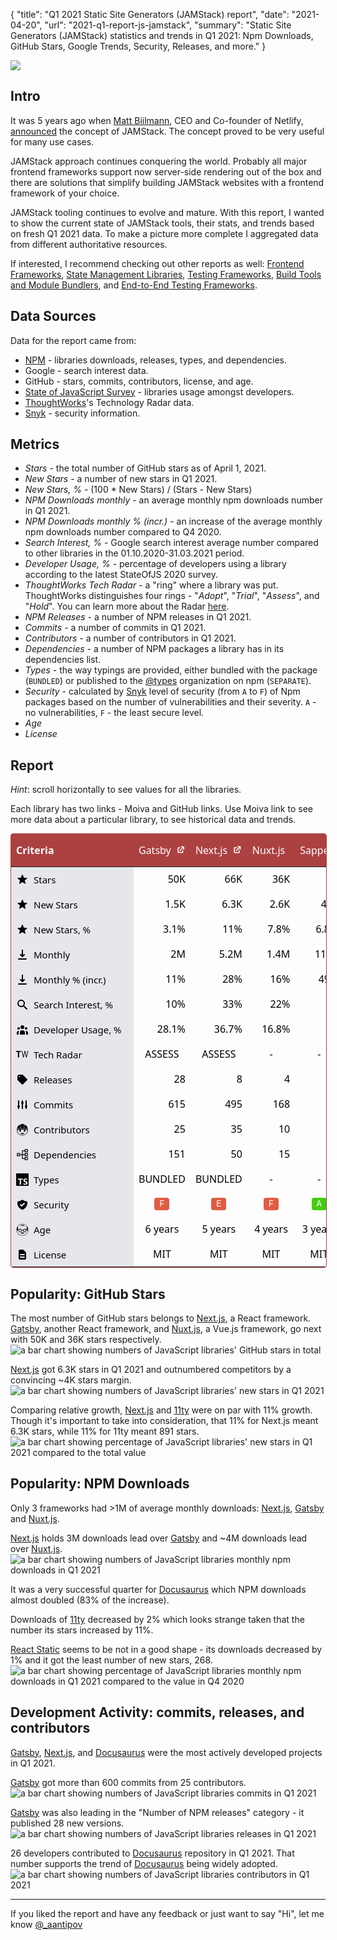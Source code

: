 {
    "title": "Q1 2021 Static Site Generators (JAMStack) report",
    "date": "2021-04-20",
    "url": "2021-q1-report-js-jamstack",
    "summary": "Static Site Generators (JAMStack) statistics and trends in Q1 2021: Npm Downloads, GitHub Stars, Google Trends, Security, Releases, and more."
}

![](/blog/images/2021-q1-report/logo.png?v1)

## Intro
It was 5 years ago when [Matt Biilmann](https://twitter.com/biilmann), CEO and Co-founder of Netlify, [announced](https://vimeo.com/163522126) the concept of JAMStack. The concept proved to be very useful for many use cases.

JAMStack approach continues conquering the world. Probably all major frontend frameworks support now server-side rendering out of the box and there are solutions that simplify building JAMStack websites with a frontend framework of your choice.

JAMStack tooling continues to evolve and mature. With this report, I wanted to show the current state of JAMStack tools, their stats, and trends based on fresh Q1 2021 data. To make a picture more complete I aggregated data from different authoritative resources.

If interested, I recommend checking out other reports as well: [Frontend Frameworks](https://moiva.io/blog/2021-q1-state-of-js-frameworks), [State Management Libraries](https://moiva.io/blog/2021-q1-report-state-management), [Testing Frameworks](https://moiva.io/blog/2021-q1-report-js-testing-libraries), [Build Tools and Module Bundlers](https://moiva.io/blog/2021-q1-report-js-build-tools-bundlers), and [End-to-End Testing Frameworks](https://moiva.io/blog/2021-q1-report-end-to-end-testing-frameworks).

## Data Sources
Data for the report came from:
- [NPM](https://www.npmjs.com/) - libraries downloads, releases, types, and dependencies.
- Google - search interest data.
- GitHub - stars, commits, contributors, license, and age.
- [State of JavaScript Survey](https://stateofjs.com/) - libraries usage amongst developers.
- [ThoughtWorks](https://www.thoughtworks.com/)'s Technology Radar data.
- [Snyk](https://snyk.io/) - security information.

## Metrics
- *Stars* - the total number of GitHub stars as of April 1, 2021.
- *New Stars* - a number of new stars in Q1 2021.
- *New Stars, %* - (100 * New Stars) / (Stars - New Stars)
- *NPM Downloads monthly* - an average monthly npm downloads number in Q1 2021.
- *NPM Downloads monthly % (incr.)* - an increase of the average monthly npm downloads number compared to Q4 2020.
- *Search Interest, %* - Google search interest average number compared to other libraries in the 01.10.2020-31.03.2021 period.
- *Developer Usage, %* - percentage of developers using a library according to the latest StateOfJS 2020 survey.
- *ThoughtWorks Tech Radar* - a "ring" where a library was put. ThoughtWorks distinguishes four rings - "*Adopt*", "*Trial*", "*Assess*", and "*Hold*". You can learn more about the Radar [here](https://www.thoughtworks.com/radar/faq).
- *NPM Releases* - a number of NPM releases in Q1 2021.
- *Commits* - a number of commits in Q1 2021.
- *Contributors* - a number of contributors in Q1 2021.
- *Dependencies* - a number of NPM packages a library has in its dependencies list.
- *Types* - the way typings are provided, either bundled with the package (`BUNDLED`) or published to the [@types](https://www.npmjs.com/~types) organization on npm (`SEPARATE`).
- *Security* - calculated by [Snyk](https://snyk.io/) level of security (from `A` to `F`) of Npm packages based on the number of vulnerabilities and their severity. `A` - no vulnerabilities, `F` - the least secure level.
- *Age*
- *License*

## Report
*Hint*: scroll horizontally to see values for all the libraries.

Each library has two links - Moiva and GitHub links. Use Moiva link to see more data about a particular library, to see historical data and trends.

<style type='text/css'>
.wrapper-2021q1 {
    border-color: rgba(172, 65, 66, 1);
    border-radius: 0.25rem;
    border-width: 1px;
    border-style: solid;
    width: 100%;
    overflow: scroll;
}
.wrapper-2021q1 table {
  padding: 0;
  margin: 0;
  border: none;
    font-size: 16px;
    border-width: 1px;
    table-layout: auto;
    border-collapse: collapse;
    text-indent: 0;
    border-color: inherit;
    font-family: ui-sans-serif, system-ui, -apple-system, BlinkMacSystemFont, "Segoe UI", Roboto, "Helvetica Neue", Arial, "Noto Sans", sans-serif, "Apple Color Emoji", "Segoe UI Emoji", "Segoe UI Symbol", "Noto Color Emoji";
}
.wrapper-2021q1 thead {
    background-color: rgba(172, 65, 66, 1.0);
    color: white;
}
.wrapper-2021q1 thead th {
    z-index: 1;
    border: none;
}

.wrapper-2021q1 thead th:first-child {
    background-color: rgba(172, 65, 66, 1.0);
    height: 2.5rem;
    position: -webkit-sticky;
    position: sticky;
    left: 0;
    z-index: 2;
}

.wrapper-2021q1 thead th:first-child div {
    width: 180px;
}

.wrapper-2021q1 thead th div {
    display: flex;
}

.wrapper-2021q1 tbody {
    color: black;
}

.wrapper-2021q1 tbody th {
    font-weight: 500;
    font-size: 15px;
    position: -webkit-sticky;
    position: sticky;
    left: 0;
    z-index: 1;
    background-color: rgba(229, 231, 235, 1.0) !important;
    padding-left: 0.5rem;
    padding-right: 0.5rem;
    border-left: none;
}

.wrapper-2021q1 tbody tr {
    height: 40px;
}

.wrapper-2021q1 td, th {
    border-bottom: none;
    border-top: none;
}

.wrapper-2021q1 a.primary-link {
    font-weight: 400;
    color: rgba(255, 255, 255, 1) !important;
}

.wrapper-2021q1 a.primary-link:hover {
    font-weight: 400;
    --tw-text-opacity: 1;
    color: rgba(255, 255, 255, var(--tw-text-opacity));
    text-decoration: underline;
}
.wrapper-2021q1 a, .link {
    cursor: pointer;
    font-weight: 400;
    color: rgba(172, 65, 66, 1);
}
.wrapper-2021q1 a {
    color: inherit;
    text-decoration: inherit;
}

.wrapper-2021q1 .ml-2 {
    margin-left: 0.5rem;
}
.wrapper-2021q1 svg {
    display: block;
    vertical-align: middle;
}
.wrapper-2021q1 .w-5 {
    width: 1.25rem;
}
.wrapper-2021q1 .h-5 {
    height: 1.25rem;
}
.wrapper-2021q1 .border-r {
    border-right-width: 1px !important;
}

.wrapper-2021q1 .border-gray-300 {
    border-color: rgba(209, 213, 219, 1);
}

.wrapper-2021q1 .items-center {
    align-items: center;
}

.wrapper-2021q1 .flex {
    display: flex;
}
.wrapper-2021q1 .justify-end {
    justify-content: flex-end;
}
.wrapper-2021q1 .justify-center {
    justify-content: center;
}
.wrapper-2021q1 .sec {
    border-radius: 4px;
    width: 24px;
    height: 20px;
    display: flex;
    align-items: center;
    justify-content: center;
    font-family: ui-monospace, SFMono-Regular, Menlo, Monaco, Consolas, "Liberation Mono", "Courier New", monospace;
    font-size: 14px;
    line-height: 20px;
    color: white !important;
    text-decoration: none;
}
.wrapper-2021q1 .sec-A {
    background-color: #4c1;
}
.wrapper-2021q1 .sec-E, .wrapper-2021q1 .sec-F {
    background-color: #e05d44;
}
</style>

<div class="wrapper-2021q1"><table><thead class="text-white bg-primary"><tr><th scope="col"><div class="w-52">Criteria</div></th><th scope="col"><div><a href="/?npm=gatsby" class="primary-link">Gatsby</a><a href="https://github.com/gatsbyjs/gatsby" target="_blank" class="ml-2 primary-link"><svg xmlns="http://www.w3.org/2000/svg" class="w-5 h-5" viewBox="0 0 20 20" fill="currentColor"><path d="M11 3a1 1 0 100 2h2.586l-6.293 6.293a1 1 0 101.414 1.414L15 6.414V9a1 1 0 102 0V4a1 1 0 00-1-1h-5z"></path><path d="M5 5a2 2 0 00-2 2v8a2 2 0 002 2h8a2 2 0 002-2v-3a1 1 0 10-2 0v3H5V7h3a1 1 0 000-2H5z"></path></svg></a></div></th><th scope="col"><div><a href="/?npm=next" class="primary-link">Next.js</a><a href="https://github.com/vercel/next.js" target="_blank" class="ml-2 primary-link"><svg xmlns="http://www.w3.org/2000/svg" class="w-5 h-5" viewBox="0 0 20 20" fill="currentColor"><path d="M11 3a1 1 0 100 2h2.586l-6.293 6.293a1 1 0 101.414 1.414L15 6.414V9a1 1 0 102 0V4a1 1 0 00-1-1h-5z"></path><path d="M5 5a2 2 0 00-2 2v8a2 2 0 002 2h8a2 2 0 002-2v-3a1 1 0 10-2 0v3H5V7h3a1 1 0 000-2H5z"></path></svg></a></div></th><th scope="col"><div><a href="/?npm=nuxt" class="primary-link">Nuxt.js</a><a href="https://github.com/nuxt/nuxt.js" target="_blank" class="ml-2 primary-link"><svg xmlns="http://www.w3.org/2000/svg" class="w-5 h-5" viewBox="0 0 20 20" fill="currentColor"><path d="M11 3a1 1 0 100 2h2.586l-6.293 6.293a1 1 0 101.414 1.414L15 6.414V9a1 1 0 102 0V4a1 1 0 00-1-1h-5z"></path><path d="M5 5a2 2 0 00-2 2v8a2 2 0 002 2h8a2 2 0 002-2v-3a1 1 0 10-2 0v3H5V7h3a1 1 0 000-2H5z"></path></svg></a></div></th><th scope="col"><div><a href="/?npm=sapper" class="primary-link">Sapper</a><a href="https://github.com/sveltejs/sapper" target="_blank" class="ml-2 primary-link"><svg xmlns="http://www.w3.org/2000/svg" class="w-5 h-5" viewBox="0 0 20 20" fill="currentColor"><path d="M11 3a1 1 0 100 2h2.586l-6.293 6.293a1 1 0 101.414 1.414L15 6.414V9a1 1 0 102 0V4a1 1 0 00-1-1h-5z"></path><path d="M5 5a2 2 0 00-2 2v8a2 2 0 002 2h8a2 2 0 002-2v-3a1 1 0 10-2 0v3H5V7h3a1 1 0 000-2H5z"></path></svg></a></div></th><th scope="col"><div><a href="/?npm=@11ty/eleventy" class="primary-link">11ty</a><a href="https://github.com/11ty/eleventy" target="_blank" class="ml-2 primary-link"><svg xmlns="http://www.w3.org/2000/svg" class="w-5 h-5" viewBox="0 0 20 20" fill="currentColor"><path d="M11 3a1 1 0 100 2h2.586l-6.293 6.293a1 1 0 101.414 1.414L15 6.414V9a1 1 0 102 0V4a1 1 0 00-1-1h-5z"></path><path d="M5 5a2 2 0 00-2 2v8a2 2 0 002 2h8a2 2 0 002-2v-3a1 1 0 10-2 0v3H5V7h3a1 1 0 000-2H5z"></path></svg></a></div></th><th scope="col"><div><a href="/?npm=hexo" class="primary-link">Hexo</a><a href="https://github.com/hexojs/hexo" target="_blank" class="ml-2 primary-link"><svg xmlns="http://www.w3.org/2000/svg" class="w-5 h-5" viewBox="0 0 20 20" fill="currentColor"><path d="M11 3a1 1 0 100 2h2.586l-6.293 6.293a1 1 0 101.414 1.414L15 6.414V9a1 1 0 102 0V4a1 1 0 00-1-1h-5z"></path><path d="M5 5a2 2 0 00-2 2v8a2 2 0 002 2h8a2 2 0 002-2v-3a1 1 0 10-2 0v3H5V7h3a1 1 0 000-2H5z"></path></svg></a></div></th><th scope="col"><div><a href="/?npm=@docusaurus/core" class="primary-link">Docusaurus</a><a href="https://github.com/facebook/docusaurus" target="_blank" class="ml-2 primary-link"><svg xmlns="http://www.w3.org/2000/svg" class="w-5 h-5" viewBox="0 0 20 20" fill="currentColor"><path d="M11 3a1 1 0 100 2h2.586l-6.293 6.293a1 1 0 101.414 1.414L15 6.414V9a1 1 0 102 0V4a1 1 0 00-1-1h-5z"></path><path d="M5 5a2 2 0 00-2 2v8a2 2 0 002 2h8a2 2 0 002-2v-3a1 1 0 10-2 0v3H5V7h3a1 1 0 000-2H5z"></path></svg></a></div></th><th scope="col"><div><a href="/?npm=vuepress" class="primary-link">VuePress</a><a href="https://github.com/vuejs/vuepress" target="_blank" class="ml-2 primary-link"><svg xmlns="http://www.w3.org/2000/svg" class="w-5 h-5" viewBox="0 0 20 20" fill="currentColor"><path d="M11 3a1 1 0 100 2h2.586l-6.293 6.293a1 1 0 101.414 1.414L15 6.414V9a1 1 0 102 0V4a1 1 0 00-1-1h-5z"></path><path d="M5 5a2 2 0 00-2 2v8a2 2 0 002 2h8a2 2 0 002-2v-3a1 1 0 10-2 0v3H5V7h3a1 1 0 000-2H5z"></path></svg></a></div></th><th scope="col"><div><a href="/?npm=docsify" class="primary-link">Docsify</a><a href="https://github.com/docsifyjs/docsify" target="_blank" class="ml-2 primary-link"><svg xmlns="http://www.w3.org/2000/svg" class="w-5 h-5" viewBox="0 0 20 20" fill="currentColor"><path d="M11 3a1 1 0 100 2h2.586l-6.293 6.293a1 1 0 101.414 1.414L15 6.414V9a1 1 0 102 0V4a1 1 0 00-1-1h-5z"></path><path d="M5 5a2 2 0 00-2 2v8a2 2 0 002 2h8a2 2 0 002-2v-3a1 1 0 10-2 0v3H5V7h3a1 1 0 000-2H5z"></path></svg></a></div></th><th scope="col"><div><a href="/?npm=umi" class="primary-link">UmiJS</a><a href="https://github.com/umijs/umi" target="_blank" class="ml-2 primary-link"><svg xmlns="http://www.w3.org/2000/svg" class="w-5 h-5" viewBox="0 0 20 20" fill="currentColor"><path d="M11 3a1 1 0 100 2h2.586l-6.293 6.293a1 1 0 101.414 1.414L15 6.414V9a1 1 0 102 0V4a1 1 0 00-1-1h-5z"></path><path d="M5 5a2 2 0 00-2 2v8a2 2 0 002 2h8a2 2 0 002-2v-3a1 1 0 10-2 0v3H5V7h3a1 1 0 000-2H5z"></path></svg></a></div></th><th scope="col"><div><a href="/?npm=react-static" class="primary-link">React Static</a><a href="https://github.com/react-static/react-static" target="_blank" class="ml-2 primary-link"><svg xmlns="http://www.w3.org/2000/svg" class="w-5 h-5" viewBox="0 0 20 20" fill="currentColor"><path d="M11 3a1 1 0 100 2h2.586l-6.293 6.293a1 1 0 101.414 1.414L15 6.414V9a1 1 0 102 0V4a1 1 0 00-1-1h-5z"></path><path d="M5 5a2 2 0 00-2 2v8a2 2 0 002 2h8a2 2 0 002-2v-3a1 1 0 10-2 0v3H5V7h3a1 1 0 000-2H5z"></path></svg></a></div></th><th scope="col"><div><a href="/?npm=gridsome" class="primary-link">Gridsome</a><a href="https://github.com/gridsome/gridsome" target="_blank" class="ml-2 primary-link"><svg xmlns="http://www.w3.org/2000/svg" class="w-5 h-5" viewBox="0 0 20 20" fill="currentColor"><path d="M11 3a1 1 0 100 2h2.586l-6.293 6.293a1 1 0 101.414 1.414L15 6.414V9a1 1 0 102 0V4a1 1 0 00-1-1h-5z"></path><path d="M5 5a2 2 0 00-2 2v8a2 2 0 002 2h8a2 2 0 002-2v-3a1 1 0 10-2 0v3H5V7h3a1 1 0 000-2H5z"></path></svg></a></div></th></tr></thead><tbody><!-- Stars --><tr class="row"><th class="border-r border-gray-300"><div class="flex items-center border-r"><svg xmlns="http://www.w3.org/2000/svg" class="w-5 h-5" viewBox="0 0 20 20" fill="currentColor"><path d="M9.049 2.927c.3-.921 1.603-.921 1.902 0l1.07 3.292a1 1 0 00.95.69h3.462c.969 0 1.371 1.24.588 1.81l-2.8 2.034a1 1 0 00-.364 1.118l1.07 3.292c.3.921-.755 1.688-1.54 1.118l-2.8-2.034a1 1 0 00-1.175 0l-2.8 2.034c-.784.57-1.838-.197-1.539-1.118l1.07-3.292a1 1 0 00-.364-1.118L2.98 8.72c-.783-.57-.38-1.81.588-1.81h3.461a1 1 0 00.951-.69l1.07-3.292z"></path></svg><div class="ml-2">Stars</div></div></th><td class="border-r border-gray-300"><div class="flex justify-end">50K</div></td><td class="border-r border-gray-300"><div class="flex justify-end">66K</div></td><td class="border-r border-gray-300"><div class="flex justify-end">36K</div></td><td class="border-r border-gray-300"><div class="flex justify-end">7K</div></td><td class="border-r border-gray-300"><div class="flex justify-end">9.1K</div></td><td class="border-r border-gray-300"><div class="flex justify-end">33K</div></td><td class="border-r border-gray-300"><div class="flex justify-end">23K</div></td><td class="border-r border-gray-300"><div class="flex justify-end">19K</div></td><td class="border-r border-gray-300"><div class="flex justify-end">17K</div></td><td class="border-r border-gray-300"><div class="flex justify-end">10K</div></td><td class="border-r border-gray-300"><div class="flex justify-end">9.5K</div></td><td class="border-r border-gray-300"><div class="flex justify-end">7.5K</div></td></tr><tr class="row"><th class="border-r border-gray-300"><div class="flex items-center border-r"><svg xmlns="http://www.w3.org/2000/svg" class="w-5 h-5" viewBox="0 0 20 20" fill="currentColor"><path d="M9.049 2.927c.3-.921 1.603-.921 1.902 0l1.07 3.292a1 1 0 00.95.69h3.462c.969 0 1.371 1.24.588 1.81l-2.8 2.034a1 1 0 00-.364 1.118l1.07 3.292c.3.921-.755 1.688-1.54 1.118l-2.8-2.034a1 1 0 00-1.175 0l-2.8 2.034c-.784.57-1.838-.197-1.539-1.118l1.07-3.292a1 1 0 00-.364-1.118L2.98 8.72c-.783-.57-.38-1.81.588-1.81h3.461a1 1 0 00.951-.69l1.07-3.292z"></path></svg><div class="ml-2">New Stars</div></div></th><td class="border-r border-gray-300 bg-gray-200"><div class="flex items-center justify-end">1.5K</div></td><td class="border-r border-gray-300 bg-gray-200"><div class="flex items-center justify-end">6.3K</div></td><td class="border-r border-gray-300 bg-gray-200"><div class="flex items-center justify-end">2.6K</div></td><td class="border-r border-gray-300 bg-gray-200"><div class="flex items-center justify-end">447</div></td><td class="border-r border-gray-300 bg-gray-200"><div class="flex items-center justify-end">891</div></td><td class="border-r border-gray-300 bg-gray-200"><div class="flex items-center justify-end">708</div></td><td class="border-r border-gray-300 bg-gray-200"><div class="flex items-center justify-end">1.9K</div></td><td class="border-r border-gray-300 bg-gray-200"><div class="flex items-center justify-end">618</div></td><td class="border-r border-gray-300 bg-gray-200"><div class="flex items-center justify-end">971</div></td><td class="border-r border-gray-300 bg-gray-200"><div class="flex items-center justify-end">550</div></td><td class="border-r border-gray-300 bg-gray-200"><div class="flex items-center justify-end">268</div></td><td class="border-r border-gray-300 bg-gray-200"><div class="flex items-center justify-end">359</div></td></tr><tr class="row"><th class="border-r border-gray-300"><div class="flex items-center border-r"><svg xmlns="http://www.w3.org/2000/svg" class="w-5 h-5" viewBox="0 0 20 20" fill="currentColor"><path d="M9.049 2.927c.3-.921 1.603-.921 1.902 0l1.07 3.292a1 1 0 00.95.69h3.462c.969 0 1.371 1.24.588 1.81l-2.8 2.034a1 1 0 00-.364 1.118l1.07 3.292c.3.921-.755 1.688-1.54 1.118l-2.8-2.034a1 1 0 00-1.175 0l-2.8 2.034c-.784.57-1.838-.197-1.539-1.118l1.07-3.292a1 1 0 00-.364-1.118L2.98 8.72c-.783-.57-.38-1.81.588-1.81h3.461a1 1 0 00.951-.69l1.07-3.292z"></path></svg><div class="ml-2">New Stars, %</div></div></th><td class="border-r border-gray-300"><div class="flex items-center justify-end">3.1% </div></td><td class="border-r border-gray-300"><div class="flex items-center justify-end">11% </div></td><td class="border-r border-gray-300"><div class="flex items-center justify-end">7.8% </div></td><td class="border-r border-gray-300"><div class="flex items-center justify-end">6.8% </div></td><td class="border-r border-gray-300"><div class="flex items-center justify-end">11% </div></td><td class="border-r border-gray-300"><div class="flex items-center justify-end">2.2% </div></td><td class="border-r border-gray-300"><div class="flex items-center justify-end">9.1% </div></td><td class="border-r border-gray-300"><div class="flex items-center justify-end">3.4% </div></td><td class="border-r border-gray-300"><div class="flex items-center justify-end">6% </div></td><td class="border-r border-gray-300"><div class="flex items-center justify-end">5.7% </div></td><td class="border-r border-gray-300"><div class="flex items-center justify-end">2.9% </div></td><td class="border-r border-gray-300"><div class="flex items-center justify-end">5.1% </div></td></tr><tr class="row"><th class="border-r border-gray-300"><div class="flex items-center border-r"><svg xmlns="http://www.w3.org/2000/svg" class="w-5 h-5" viewBox="0 0 20 20" fill="currentColor"><path fill-rule="evenodd" d="M3 17a1 1 0 011-1h12a1 1 0 110 2H4a1 1 0 01-1-1zm3.293-7.707a1 1 0 011.414 0L9 10.586V3a1 1 0 112 0v7.586l1.293-1.293a1 1 0 111.414 1.414l-3 3a1 1 0 01-1.414 0l-3-3a1 1 0 010-1.414z" clip-rule="evenodd"></path></svg><div class="ml-2">Monthly</div></div></th><td class="border-r border-gray-300 bg-gray-200"><div class="flex items-center justify-end">2M</div></td><td class="border-r border-gray-300 bg-gray-200"><div class="flex items-center justify-end">5.2M</div></td><td class="border-r border-gray-300 bg-gray-200"><div class="flex items-center justify-end">1.4M</div></td><td class="border-r border-gray-300 bg-gray-200"><div class="flex items-center justify-end">112K</div></td><td class="border-r border-gray-300 bg-gray-200"><div class="flex items-center justify-end">114K</div></td><td class="border-r border-gray-300 bg-gray-200"><div class="flex items-center justify-end">63K</div></td><td class="border-r border-gray-300 bg-gray-200"><div class="flex items-center justify-end">171K</div></td><td class="border-r border-gray-300 bg-gray-200"><div class="flex items-center justify-end">312K</div></td><td class="border-r border-gray-300 bg-gray-200"><div class="flex items-center justify-end">139K</div></td><td class="border-r border-gray-300 bg-gray-200"><div class="flex items-center justify-end">91K</div></td><td class="border-r border-gray-300 bg-gray-200"><div class="flex items-center justify-end">51K</div></td><td class="border-r border-gray-300 bg-gray-200"><div class="flex items-center justify-end">50K</div></td></tr><tr class="row"><th class="border-r border-gray-300"><div class="flex items-center border-r"><svg xmlns="http://www.w3.org/2000/svg" class="w-5 h-5" viewBox="0 0 20 20" fill="currentColor"><path fill-rule="evenodd" d="M3 17a1 1 0 011-1h12a1 1 0 110 2H4a1 1 0 01-1-1zm3.293-7.707a1 1 0 011.414 0L9 10.586V3a1 1 0 112 0v7.586l1.293-1.293a1 1 0 111.414 1.414l-3 3a1 1 0 01-1.414 0l-3-3a1 1 0 010-1.414z" clip-rule="evenodd"></path></svg><div class="ml-2">Monthly % (incr.)</div></div></th><td class="border-r border-gray-300"><div class="flex items-center justify-end">11% </div></td><td class="border-r border-gray-300"><div class="flex items-center justify-end">28% </div></td><td class="border-r border-gray-300"><div class="flex items-center justify-end">16% </div></td><td class="border-r border-gray-300"><div class="flex items-center justify-end">49% </div></td><td class="border-r border-gray-300"><div class="flex items-center justify-end">-2% </div></td><td class="border-r border-gray-300"><div class="flex items-center justify-end">13% </div></td><td class="border-r border-gray-300"><div class="flex items-center justify-end">83% </div></td><td class="border-r border-gray-300"><div class="flex items-center justify-end">34% </div></td><td class="border-r border-gray-300"><div class="flex items-center justify-end">18% </div></td><td class="border-r border-gray-300"><div class="flex items-center justify-end">14% </div></td><td class="border-r border-gray-300"><div class="flex items-center justify-end">-1% </div></td><td class="border-r border-gray-300"><div class="flex items-center justify-end">4% </div></td></tr><tr class="row"><th class="border-r border-gray-300"><div class="flex items-center border-r"><svg xmlns="http://www.w3.org/2000/svg" class="w-5 h-5" viewBox="0 0 20 20" fill="currentColor"><path fill-rule="evenodd" d="M8 4a4 4 0 100 8 4 4 0 000-8zM2 8a6 6 0 1110.89 3.476l4.817 4.817a1 1 0 01-1.414 1.414l-4.816-4.816A6 6 0 012 8z" clip-rule="evenodd"></path></svg><div class="ml-2">Search Interest, %</div></div></th><td class="border-r border-gray-300 bg-gray-200"><div class="flex items-center justify-end">10%</div></td><td class="border-r border-gray-300 bg-gray-200"><div class="flex items-center justify-end">33%</div></td><td class="border-r border-gray-300 bg-gray-200"><div class="flex items-center justify-end">22%</div></td><td class="border-r border-gray-300 bg-gray-200"><div class="flex items-center justify-end">-</div></td><td class="border-r border-gray-300 bg-gray-200"><div class="flex items-center justify-end">-</div></td><td class="border-r border-gray-300 bg-gray-200"><div class="flex items-center justify-end">-</div></td><td class="border-r border-gray-300 bg-gray-200"><div class="flex items-center justify-end">-</div></td><td class="border-r border-gray-300 bg-gray-200"><div class="flex items-center justify-end">-</div></td><td class="border-r border-gray-300 bg-gray-200"><div class="flex items-center justify-end">-</div></td><td class="border-r border-gray-300 bg-gray-200"><div class="flex items-center justify-end">-</div></td><td class="border-r border-gray-300 bg-gray-200"><div class="flex items-center justify-end">-</div></td><td class="border-r border-gray-300 bg-gray-200"><div class="flex items-center justify-end">-</div></td></tr><tr class="row"><th class="border-r border-gray-300"><div class="flex items-center border-r"><svg xmlns="http://www.w3.org/2000/svg" class="w-5 h-5" viewBox="0 0 20 20" fill="currentColor"><path d="M13 6a3 3 0 11-6 0 3 3 0 016 0zM18 8a2 2 0 11-4 0 2 2 0 014 0zM14 15a4 4 0 00-8 0v3h8v-3zM6 8a2 2 0 11-4 0 2 2 0 014 0zM16 18v-3a5.972 5.972 0 00-.75-2.906A3.005 3.005 0 0119 15v3h-3zM4.75 12.094A5.973 5.973 0 004 15v3H1v-3a3 3 0 013.75-2.906z"></path></svg><div class="ml-2">Developer Usage, %</div></div></th><td class="border-r border-gray-300"><div class="flex items-center justify-end">28.1%</div></td><td class="border-r border-gray-300"><div class="flex items-center justify-end">36.7%</div></td><td class="border-r border-gray-300"><div class="flex items-center justify-end">16.8%</div></td><td class="border-r border-gray-300"><div class="flex items-center justify-end">-</div></td><td class="border-r border-gray-300"><div class="flex items-center justify-end">-</div></td><td class="border-r border-gray-300"><div class="flex items-center justify-end">-</div></td><td class="border-r border-gray-300"><div class="flex items-center justify-end">-</div></td><td class="border-r border-gray-300"><div class="flex items-center justify-end">-</div></td><td class="border-r border-gray-300"><div class="flex items-center justify-end">-</div></td><td class="border-r border-gray-300"><div class="flex items-center justify-end">-</div></td><td class="border-r border-gray-300"><div class="flex items-center justify-end">-</div></td><td class="border-r border-gray-300"><div class="flex items-center justify-end">-</div></td></tr><tr class="row"><th class="border-r border-gray-300"><div class="flex items-center border-r"><div class="root w-5 dark"><svg xmlns="http://www.w3.org/2000/svg" xmlns:xlink="http://www.w3.org/1999/xlink" viewBox="0 0 66 36" fill="#fff" fill-rule="evenodd" stroke="#000" stroke-linecap="round" stroke-linejoin="round"><path d="M0 5.93V0h25.132v5.93h-9.06v29h-7v-29zM29.255 0h3.5L38.5 28.2 44.87 0h3.463l6.052 28.188L60.535 0H64l-8 34.92h-3.587l-5.93-28.546L40.16 34.92h-3.587z" stroke="none" style="color: black; fill: currentcolor;"></path></svg></div><div class="ml-2">Tech Radar</div></div></th><td class="border-r border-gray-300 bg-gray-200"><div class="flex items-center justify-center">ASSESS</div></td><td class="border-r border-gray-300 bg-gray-200"><div class="flex items-center justify-center">ASSESS</div></td><td class="border-r border-gray-300 bg-gray-200"><div class="flex items-center justify-center">-</div></td><td class="border-r border-gray-300 bg-gray-200"><div class="flex items-center justify-center">-</div></td><td class="border-r border-gray-300 bg-gray-200"><div class="flex items-center justify-center">ASSESS</div></td><td class="border-r border-gray-300 bg-gray-200"><div class="flex items-center justify-center">-</div></td><td class="border-r border-gray-300 bg-gray-200"><div class="flex items-center justify-center">-</div></td><td class="border-r border-gray-300 bg-gray-200"><div class="flex items-center justify-center">-</div></td><td class="border-r border-gray-300 bg-gray-200"><div class="flex items-center justify-center">-</div></td><td class="border-r border-gray-300 bg-gray-200"><div class="flex items-center justify-center">-</div></td><td class="border-r border-gray-300 bg-gray-200"><div class="flex items-center justify-center">-</div></td><td class="border-r border-gray-300 bg-gray-200"><div class="flex items-center justify-center">-</div></td></tr><tr class="row"><th class="border-r border-gray-300"><div class="flex items-center border-r"><svg xmlns="http://www.w3.org/2000/svg" class="w-5 h-5" viewBox="0 0 20 20" fill="currentColor"><path fill-rule="evenodd" d="M17.707 9.293a1 1 0 010 1.414l-7 7a1 1 0 01-1.414 0l-7-7A.997.997 0 012 10V5a3 3 0 013-3h5c.256 0 .512.098.707.293l7 7zM5 6a1 1 0 100-2 1 1 0 000 2z" clip-rule="evenodd"></path></svg><div class="ml-2">Releases</div></div></th><td class="border-r border-gray-300"><div class="flex items-center justify-end">28</div></td><td class="border-r border-gray-300"><div class="flex items-center justify-end">8</div></td><td class="border-r border-gray-300"><div class="flex items-center justify-end">4</div></td><td class="border-r border-gray-300"><div class="flex items-center justify-end">2</div></td><td class="border-r border-gray-300"><div class="flex items-center justify-end">2</div></td><td class="border-r border-gray-300"><div class="flex items-center justify-end">1</div></td><td class="border-r border-gray-300"><div class="flex items-center justify-end">0</div></td><td class="border-r border-gray-300"><div class="flex items-center justify-end">3</div></td><td class="border-r border-gray-300"><div class="flex items-center justify-end">2</div></td><td class="border-r border-gray-300"><div class="flex items-center justify-end">17</div></td><td class="border-r border-gray-300"><div class="flex items-center justify-end">3</div></td><td class="border-r border-gray-300"><div class="flex items-center justify-end">0</div></td></tr><tr class="row"><th class="border-r border-gray-300"><div class="flex items-center border-r"><svg xmlns="http://www.w3.org/2000/svg" class="w-5 h-5" viewBox="0 0 20 20" fill="currentColor"><path d="M5 4a1 1 0 00-2 0v7.268a2 2 0 000 3.464V16a1 1 0 102 0v-1.268a2 2 0 000-3.464V4zM11 4a1 1 0 10-2 0v1.268a2 2 0 000 3.464V16a1 1 0 102 0V8.732a2 2 0 000-3.464V4zM16 3a1 1 0 011 1v7.268a2 2 0 010 3.464V16a1 1 0 11-2 0v-1.268a2 2 0 010-3.464V4a1 1 0 011-1z"></path></svg><div class="ml-2">Commits</div></div></th><td class="border-r border-gray-300 bg-gray-200"><div class="flex items-center justify-end">615</div></td><td class="border-r border-gray-300 bg-gray-200"><div class="flex items-center justify-end">495</div></td><td class="border-r border-gray-300 bg-gray-200"><div class="flex items-center justify-end">168</div></td><td class="border-r border-gray-300 bg-gray-200"><div class="flex items-center justify-end">25</div></td><td class="border-r border-gray-300 bg-gray-200"><div class="flex items-center justify-end">76</div></td><td class="border-r border-gray-300 bg-gray-200"><div class="flex items-center justify-end">12</div></td><td class="border-r border-gray-300 bg-gray-200"><div class="flex items-center justify-end">299</div></td><td class="border-r border-gray-300 bg-gray-200"><div class="flex items-center justify-end">22</div></td><td class="border-r border-gray-300 bg-gray-200"><div class="flex items-center justify-end">41</div></td><td class="border-r border-gray-300 bg-gray-200"><div class="flex items-center justify-end">141</div></td><td class="border-r border-gray-300 bg-gray-200"><div class="flex items-center justify-end">26</div></td><td class="border-r border-gray-300 bg-gray-200"><div class="flex items-center justify-end">28</div></td></tr><tr class="row"><th class="border-r border-gray-300"><div class="flex items-center border-r"><svg xmlns="http://www.w3.org/2000/svg" class="w-5 h-5" preserveAspectRatio="xMidYMid meet" viewBox="0 0 64 64"><path d="M40.322 4.102C38.603 2.702 35.304 2 32 2c-3.302 0-6.601.701-8.32 2.101v21.41h16.643V4.102z" fill="black"></path><path d="M58.384 27.574l.532.284C58.39 17.578 53.723 9.323 41.937 6.47l.001 17.323c6.843.676 12.639 2.022 16.446 3.781" fill="black"></path><path d="M22.063 23.793l.002-17.323C10.277 9.323 5.61 17.578 5.084 27.859l.532-.284c3.808-1.76 9.604-3.106 16.447-3.782" fill="black"></path><path d="M58 35.486V32h4c0-1.345-1.032-2.616-2.833-3.761c-2.343-.574-9.126-2.125-17.229-2.933v1.717H22.063v-1.717c-8.105.808-14.892 2.358-17.231 2.935C3.031 29.384 2 30.655 2 32h4v3.486C4.496 36.193 3 37.79 3 41c0 3.981 2.302 5.506 4.064 5.893C8.271 55.282 26.084 62 32 62s23.729-6.718 24.936-15.107C58.698 46.506 61 44.981 61 41c0-3.21-1.496-4.807-3-5.514zM56 45h-1v1c0 7.037-16.911 14-23 14S9 53.037 9 46v-1H8c-.122 0-3-.046-3-4c0-3.834 2.701-3.994 3-4h1v-5h46v5h1c.122 0 3 .046 3 4c0 3.834-2.701 3.994-3 4z" fill="black"></path><path d="M25 38.558c0-.552-.113-1.073-.295-1.562c1.03.747 1.859 1.752 2.295 3.06c0-7.998-14-7.998-14-.998c.652-1.632 2.162-2.72 3.963-3.252A4.454 4.454 0 0 0 16 38.558a4.5 4.5 0 0 0 9 0" fill="black"></path><path d="M37 40.056c.436-1.308 1.265-2.313 2.295-3.06A4.451 4.451 0 0 0 39 38.558a4.5 4.5 0 0 0 9 0a4.456 4.456 0 0 0-.963-2.752c1.801.532 3.311 1.62 3.963 3.252c0-7-14-7-14 .998" fill="black"></path><path d="M40.1 49.708H23.901c-.9 0-.9.857-.9.857c0 3.43 4.5 5.143 9 5.143s9-1.713 9-5.143c-.001 0-.001-.857-.901-.857" fill="black"></path></svg><div class="ml-2">Contributors</div></div></th><td class="border-r border-gray-300"><div class="flex items-center justify-end">25</div></td><td class="border-r border-gray-300"><div class="flex items-center justify-end">35</div></td><td class="border-r border-gray-300"><div class="flex items-center justify-end">10</div></td><td class="border-r border-gray-300"><div class="flex items-center justify-end">13</div></td><td class="border-r border-gray-300"><div class="flex items-center justify-end">1</div></td><td class="border-r border-gray-300"><div class="flex items-center justify-end">5</div></td><td class="border-r border-gray-300"><div class="flex items-center justify-end">37</div></td><td class="border-r border-gray-300"><div class="flex items-center justify-end">11</div></td><td class="border-r border-gray-300"><div class="flex items-center justify-end">10</div></td><td class="border-r border-gray-300"><div class="flex items-center justify-end">19</div></td><td class="border-r border-gray-300"><div class="flex items-center justify-end">9</div></td><td class="border-r border-gray-300"><div class="flex items-center justify-end">7</div></td></tr><tr class="row"><th class="border-r border-gray-300"><div class="flex items-center border-r"><svg xmlns="http://www.w3.org/2000/svg" class="w-5 h-5" preserveAspectRatio="xMidYMid meet" viewBox="0 0 32 32"><path d="M30 10V2h-8v3h-5a2.002 2.002 0 0 0-2 2v8h-5v-3H2v8h8v-3h5v8a2.002 2.002 0 0 0 2 2h5v3h8v-8h-8v3h-5v-8h5v3h8v-8h-8v3h-5V7h5v3zM8 18H4v-4h4zm16 6h4v4h-4zm0-10h4v4h-4zm0-10h4v4h-4z" fill="black"></path></svg><div class="ml-2">Dependencies</div></div></th><td class="border-r border-gray-300 bg-gray-200"><div class="flex items-center justify-end">151</div></td><td class="border-r border-gray-300 bg-gray-200"><div class="flex items-center justify-end">50</div></td><td class="border-r border-gray-300 bg-gray-200"><div class="flex items-center justify-end">15</div></td><td class="border-r border-gray-300 bg-gray-200"><div class="flex items-center justify-end">6</div></td><td class="border-r border-gray-300 bg-gray-200"><div class="flex items-center justify-end">32</div></td><td class="border-r border-gray-300 bg-gray-200"><div class="flex items-center justify-end">22</div></td><td class="border-r border-gray-300 bg-gray-200"><div class="flex items-center justify-end">78</div></td><td class="border-r border-gray-300 bg-gray-200"><div class="flex items-center justify-end">6</div></td><td class="border-r border-gray-300 bg-gray-200"><div class="flex items-center justify-end">8</div></td><td class="border-r border-gray-300 bg-gray-200"><div class="flex items-center justify-end">10</div></td><td class="border-r border-gray-300 bg-gray-200"><div class="flex items-center justify-end">71</div></td><td class="border-r border-gray-300 bg-gray-200"><div class="flex items-center justify-end">80</div></td></tr><tr class="row"><th class="border-r border-gray-300"><div class="flex items-center border-r"><div class="flex justify-center w-5"><svg xmlns="http://www.w3.org/2000/svg" class="w-4 h-4" preserveAspectRatio="xMidYMid meet" viewBox="0 0 24 24"><path d="M1.125 0C.502 0 0 .502 0 1.125v21.75C0 23.498.502 24 1.125 24h21.75c.623 0 1.125-.502 1.125-1.125V1.125C24 .502 23.498 0 22.875 0zm17.363 9.75c.612 0 1.154.037 1.627.111a6.38 6.38 0 0 1 1.306.34v2.458a3.95 3.95 0 0 0-.643-.361a5.093 5.093 0 0 0-.717-.26a5.453 5.453 0 0 0-1.426-.2c-.3 0-.573.028-.819.086a2.1 2.1 0 0 0-.623.242c-.17.104-.3.229-.393.374a.888.888 0 0 0-.14.49c0 .196.053.373.156.529c.104.156.252.304.443.444s.423.276.696.41c.273.135.582.274.926.416c.47.197.892.407 1.266.628c.374.222.695.473.963.753c.268.279.472.598.614.957c.142.359.214.776.214 1.253c0 .657-.125 1.21-.373 1.656a3.033 3.033 0 0 1-1.012 1.085a4.38 4.38 0 0 1-1.487.596c-.566.12-1.163.18-1.79.18a9.916 9.916 0 0 1-1.84-.164a5.544 5.544 0 0 1-1.512-.493v-2.63a5.033 5.033 0 0 0 3.237 1.2c.333 0 .624-.03.872-.09c.249-.06.456-.144.623-.25c.166-.108.29-.234.373-.38a1.023 1.023 0 0 0-.074-1.089a2.12 2.12 0 0 0-.537-.5a5.597 5.597 0 0 0-.807-.444a27.72 27.72 0 0 0-1.007-.436c-.918-.383-1.602-.852-2.053-1.405c-.45-.553-.676-1.222-.676-2.005c0-.614.123-1.141.369-1.582c.246-.441.58-.804 1.004-1.089a4.494 4.494 0 0 1 1.47-.629a7.536 7.536 0 0 1 1.77-.201zm-15.113.188h9.563v2.166H9.506v9.646H6.789v-9.646H3.375z" fill="black"></path></svg></div><div class="ml-2">Types</div></div></th><td class="border-r border-gray-300"><div class="flex items-center justify-center">BUNDLED</div></td><td class="border-r border-gray-300"><div class="flex items-center justify-center">BUNDLED</div></td><td class="border-r border-gray-300"><div class="flex items-center justify-center">-</div></td><td class="border-r border-gray-300"><div class="flex items-center justify-center">-</div></td><td class="border-r border-gray-300"><div class="flex items-center justify-center">-</div></td><td class="border-r border-gray-300"><div class="flex items-center justify-center">SEPARATE</div></td><td class="border-r border-gray-300"><div class="flex items-center justify-center">-</div></td><td class="border-r border-gray-300"><div class="flex items-center justify-center">-</div></td><td class="border-r border-gray-300"><div class="flex items-center justify-center">-</div></td><td class="border-r border-gray-300"><div class="flex items-center justify-center">BUNDLED</div></td><td class="border-r border-gray-300"><div class="flex items-center justify-center">BUNDLED</div></td><td class="border-r border-gray-300"><div class="flex items-center justify-center">-</div></td></tr><tr class="row"><th class="border-r border-gray-300"><div class="flex items-center border-r"><svg xmlns="http://www.w3.org/2000/svg" class="w-5 h-5" viewBox="0 0 20 20" fill="currentColor"><path fill-rule="evenodd" d="M2.166 4.999A11.954 11.954 0 0010 1.944 11.954 11.954 0 0017.834 5c.11.65.166 1.32.166 2.001 0 5.225-3.34 9.67-8 11.317C5.34 16.67 2 12.225 2 7c0-.682.057-1.35.166-2.001zm11.541 3.708a1 1 0 00-1.414-1.414L9 10.586 7.707 9.293a1 1 0 00-1.414 1.414l2 2a1 1 0 001.414 0l4-4z" clip-rule="evenodd"></path></svg><div class="ml-2">Security</div></div></th><td class="border-r border-gray-300 bg-gray-200"><div class="flex items-center justify-center"><a class="sec sec-F" href="https://snyk.io/advisor/npm-package/gatsby" target="_blank">F</a></div></td><td class="border-r border-gray-300 bg-gray-200"><div class="flex items-center justify-center"><a class="sec sec-E" href="https://snyk.io/advisor/npm-package/next" target="_blank">E</a></div></td><td class="border-r border-gray-300 bg-gray-200"><div class="flex items-center justify-center"><a class="sec sec-F" href="https://snyk.io/advisor/npm-package/nuxt" target="_blank">F</a></div></td><td class="border-r border-gray-300 bg-gray-200"><div class="flex items-center justify-center"><a class="sec sec-A" href="https://snyk.io/advisor/npm-package/sapper" target="_blank">A</a></div></td><td class="border-r border-gray-300 bg-gray-200"><div class="flex items-center justify-center"><a class="sec sec-F" href="https://snyk.io/advisor/npm-package/@11ty/eleventy" target="_blank">F</a></div></td><td class="border-r border-gray-300 bg-gray-200"><div class="flex items-center justify-center"><a class="sec sec-A" href="https://snyk.io/advisor/npm-package/hexo" target="_blank">A</a></div></td><td class="border-r border-gray-300 bg-gray-200"><div class="flex items-center justify-center"><a class="sec sec-F" href="https://snyk.io/advisor/npm-package/@docusaurus/core" target="_blank">F</a></div></td><td class="border-r border-gray-300 bg-gray-200"><div class="flex items-center justify-center"><a class="sec sec-F" href="https://snyk.io/advisor/npm-package/vuepress" target="_blank">F</a></div></td><td class="border-r border-gray-300 bg-gray-200"><div class="flex items-center justify-center"><a class="sec sec-E" href="https://snyk.io/advisor/npm-package/docsify" target="_blank">E</a></div></td><td class="border-r border-gray-300 bg-gray-200"><div class="flex items-center justify-center"><a class="sec sec-F" href="https://snyk.io/advisor/npm-package/umi" target="_blank">F</a></div></td><td class="border-r border-gray-300 bg-gray-200"><div class="flex items-center justify-center"><a class="sec sec-F" href="https://snyk.io/advisor/npm-package/react-static" target="_blank">F</a></div></td><td class="border-r border-gray-300 bg-gray-200"><div class="flex items-center justify-center"><a class="sec sec-F" href="https://snyk.io/advisor/npm-package/gridsome" target="_blank">F</a></div></td></tr><tr class="row"><th class="border-r border-gray-300"><div class="flex items-center border-r"><svg xmlns="http://www.w3.org/2000/svg" class="w-5 h-5" preserveAspectRatio="xMidYMid meet" viewBox="0 0 64 64"><path d="M60.837 36.945l.498-5.47c0-7.263-1.399-13.073-6.523-16.893C52.008 8.973 45.759 2.001 31.994 2C18.236 2 11.99 8.973 9.188 14.583c-5.124 3.819-6.523 9.63-6.523 16.893l.498 5.47C2.472 37.629 2 38.689 2 40.246c0 4.176 2.442 4.737 3.444 4.791C5.942 53.354 14.301 62 32.001 62c18.793 0 26.05-9.859 26.553-16.962c.614-.028 1.435-.214 2.138-.877c.869-.818 1.308-2.136 1.308-3.915c0-1.557-.472-2.617-1.163-3.301m-1.17 6.134c-.672.632-1.655.442-1.658.443l-.919-.22v.943c0 6.538-6.682 16.267-25.089 16.267S6.913 50.784 6.913 44.246l-.007-.925l-.906.2a1.894 1.894 0 0 1-.378.033c-1.761 0-2.131-1.799-2.131-3.308c0-2.34 1.249-2.831 2.296-2.831c.105 0 .175.007.187.008l.19.024l.18-.069c2.273-.892 3.791-2.253 4.513-4.044c1.396-3.471-.546-7.668-1.707-10.177c-.295-.638-.601-1.296-.681-1.608c.223-1.659 2.953-18.062 23.532-18.062c20.576.002 23.309 16.4 23.531 18.062c-.081.313-.385.971-.681 1.608c-1.161 2.508-3.105 6.706-1.708 10.177c.721 1.791 2.239 3.152 4.513 4.044l.18.067l.186-.021a1.77 1.77 0 0 1 .191-.009c1.047 0 2.296.491 2.296 2.831c0 1.335-.292 2.316-.842 2.833" fill="black"></path><path d="M32.001 46.423c-4.848 0-8.777 2.227-8.777 4.737c0 .337.074 1.178.211 1.178h2.961l.585-1.401l.524 1.401H40.53c.158 0 .246-.878.246-1.243c0-2.509-3.928-4.672-8.775-4.672" fill="black"></path><path d="M32.067 9.329a63.897 63.897 0 0 1 6.987.116c2.333.17 4.659.487 7.043.873c-2.121-1.154-4.453-1.918-6.837-2.381c-2.387-.479-4.833-.622-7.261-.556a40.006 40.006 0 0 0-7.186.946c-2.36.505-4.621 1.272-6.909 1.991c2.429.075 4.804-.285 7.15-.494c2.351-.22 4.682-.435 7.013-.495" fill="black"></path><path d="M32.055 13.438a95.341 95.341 0 0 1 8.52.114c2.844.17 5.681.485 8.563.876c-2.665-1.173-5.51-1.93-8.396-2.39c-2.888-.475-5.823-.615-8.743-.549a58.13 58.13 0 0 0-8.684.943c-2.864.502-5.647 1.273-8.453 1.995c2.922.076 5.799-.281 8.653-.492c2.857-.221 5.698-.436 8.54-.497" fill="black"></path><path d="M43.461 28.132a8.366 8.366 0 0 0-7.682 5.036c-2.671-.143-5.183-.017-7.466.23a8.361 8.361 0 0 0-7.771-5.267c-4.618 0-8.366 3.734-8.366 8.345c0 4.608 3.748 8.346 8.366 8.346c4.619 0 8.368-3.737 8.368-8.346c0-.113-.014-.226-.018-.34c1.93-.197 4.022-.3 6.229-.213c-.015.183-.03.365-.03.553c0 4.608 3.748 8.346 8.369 8.346c4.617 0 8.364-3.737 8.364-8.346c.001-4.61-3.746-8.344-8.363-8.344M20.542 42.039c-3.08 0-5.577-2.489-5.577-5.563s2.497-5.564 5.577-5.564s5.578 2.49 5.578 5.564s-2.498 5.563-5.578 5.563m22.917 0c-3.08 0-5.578-2.489-5.578-5.563s2.498-5.564 5.578-5.564s5.578 2.49 5.578 5.564s-2.498 5.563-5.578 5.563" fill="black"></path></svg><div class="ml-2">Age</div></div></th><td class="border-r border-gray-300"><div class="flex items-center justify-center">6 years</div></td><td class="border-r border-gray-300"><div class="flex items-center justify-center">5 years</div></td><td class="border-r border-gray-300"><div class="flex items-center justify-center">4 years</div></td><td class="border-r border-gray-300"><div class="flex items-center justify-center">3 years</div></td><td class="border-r border-gray-300"><div class="flex items-center justify-center">3 years</div></td><td class="border-r border-gray-300"><div class="flex items-center justify-center">9 years</div></td><td class="border-r border-gray-300"><div class="flex items-center justify-center">4 years</div></td><td class="border-r border-gray-300"><div class="flex items-center justify-center">3 years</div></td><td class="border-r border-gray-300"><div class="flex items-center justify-center">4 years</div></td><td class="border-r border-gray-300"><div class="flex items-center justify-center">3 years</div></td><td class="border-r border-gray-300"><div class="flex items-center justify-center">4 years</div></td><td class="border-r border-gray-300"><div class="flex items-center justify-center">3 years</div></td></tr><tr class="row"><th class="border-r border-gray-300"><div class="flex items-center border-r"><svg xmlns="http://www.w3.org/2000/svg" class="w-5 h-5" viewBox="0 0 20 20" fill="currentColor"><path fill-rule="evenodd" d="M4 4a2 2 0 012-2h4.586A2 2 0 0112 2.586L15.414 6A2 2 0 0116 7.414V16a2 2 0 01-2 2H6a2 2 0 01-2-2V4zm2 6a1 1 0 011-1h6a1 1 0 110 2H7a1 1 0 01-1-1zm1 3a1 1 0 100 2h6a1 1 0 100-2H7z" clip-rule="evenodd"></path></svg><div class="ml-2">License</div></div></th><td class="border-r border-gray-300 bg-gray-200"><div class="flex items-center justify-center">MIT</div></td><td class="border-r border-gray-300 bg-gray-200"><div class="flex items-center justify-center">MIT</div></td><td class="border-r border-gray-300 bg-gray-200"><div class="flex items-center justify-center">MIT</div></td><td class="border-r border-gray-300 bg-gray-200"><div class="flex items-center justify-center">MIT</div></td><td class="border-r border-gray-300 bg-gray-200"><div class="flex items-center justify-center">MIT</div></td><td class="border-r border-gray-300 bg-gray-200"><div class="flex items-center justify-center">MIT</div></td><td class="border-r border-gray-300 bg-gray-200"><div class="flex items-center justify-center">MIT</div></td><td class="border-r border-gray-300 bg-gray-200"><div class="flex items-center justify-center">MIT</div></td><td class="border-r border-gray-300 bg-gray-200"><div class="flex items-center justify-center">MIT</div></td><td class="border-r border-gray-300 bg-gray-200"><div class="flex items-center justify-center">MIT</div></td><td class="border-r border-gray-300 bg-gray-200"><div class="flex items-center justify-center">MIT</div></td><td class="border-r border-gray-300 bg-gray-200"><div class="flex items-center justify-center">MIT</div></td></tr></tbody></table></div>

## Popularity: GitHub Stars
The most number of GitHub stars belongs to [Next.js](https://github.com/vercel/next.js), a React framework. [Gatsby](https://github.com/gatsbyjs/gatsby), another React framework, and [Nuxt.js](https://github.com/vercel/next.js), a Vue.js framework, go next with 50K and 36K stars respectively.
![a bar chart showing numbers of JavaScript libraries' GitHub stars in total](/blog/images/2021-q1-report/jam/stars.png)

[Next.js](https://github.com/vercel/next.js) got 6.3K stars in Q1 2021 and outnumbered competitors by a convincing ~4K stars margin.
![a bar chart showing numbers of JavaScript libraries' new stars in Q1 2021](/blog/images/2021-q1-report/jam/new-stars.png)

Comparing relative growth, [Next.js](https://github.com/vercel/next.js) and [11ty](https://github.com/11ty/eleventy) were on par with 11% growth. Though it's important to take into consideration, that 11% for Next.js meant 6.3K stars, while 11% for 11ty meant 891 stars.
![a bar chart showing percentage of JavaScript libraries' new stars in Q1 2021 compared to the total value](/blog/images/2021-q1-report/jam/new-stars-percentage.png)

## Popularity: NPM Downloads
Only 3 frameworks had >1M of average monthly downloads: [Next.js](https://github.com/vercel/next.js), [Gatsby](https://github.com/gatsbyjs/gatsby) and [Nuxt.js](https://github.com/vercel/next.js).

[Next.js](https://github.com/vercel/next.js) holds 3M downloads lead over [Gatsby](https://github.com/gatsbyjs/gatsby) and ~4M downloads lead over [Nuxt.js](https://github.com/vercel/next.js).
![a bar chart showing numbers of JavaScript libraries monthly npm downloads in Q1 2021](/blog/images/2021-q1-report/jam/npm-downloads.png)

It was a very successful quarter for [Docusaurus](https://github.com/facebook/docusaurus) which NPM downloads almost doubled (83% of the increase).

Downloads of [11ty](https://github.com/11ty/eleventy) decreased by 2% which looks strange taken that the number its stars increased by 11%.

[React Static](https://github.com/react-static/react-static) seems to be not in a good shape - its downloads decreased by 1% and it got the least number of new stars, 268.
![a bar chart showing percentage of JavaScript libraries monthly npm downloads in Q1 2021 compared to the value in Q4 2020](/blog/images/2021-q1-report/jam/npm-downloads-percentage.png)

## Development Activity: commits, releases, and contributors
[Gatsby](https://github.com/gatsbyjs/gatsby), [Next.js](https://github.com/vercel/next.js), and [Docusaurus](https://github.com/facebook/docusaurus) were the most actively developed projects in Q1 2021.

[Gatsby](https://github.com/gatsbyjs/gatsby) got more than 600 commits from 25 contributors.
![a bar chart showing numbers of JavaScript libraries commits in Q1 2021](/blog/images/2021-q1-report/jam/commits.png)

[Gatsby](https://github.com/gatsbyjs/gatsby) was also leading in the "Number of NPM releases" category - it published 28 new versions.
![a bar chart showing numbers of JavaScript libraries releases in Q1 2021](/blog/images/2021-q1-report/jam/npm-releases.png)

26 developers contributed to [Docusaurus](https://github.com/facebook/docusaurus) repository in Q1 2021. That number supports the trend of [Docusaurus](https://github.com/facebook/docusaurus) being widely adopted.
![a bar chart showing numbers of JavaScript libraries contributors in Q1 2021](/blog/images/2021-q1-report/jam/contributors.png)

---

If you liked the report and have any feedback or just want to say "Hi", let me know [@_aantipov](https://twitter.com/_aantipov)
